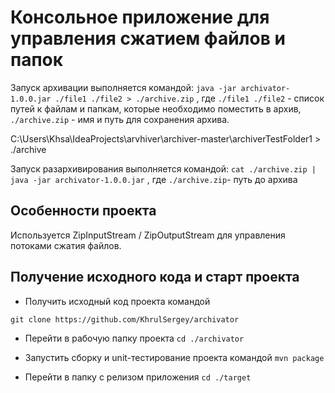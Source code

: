 # Консольное приложение для управления сжатием файлов и папок

Запуск архивации выполняется командой: 
`java -jar archivator-1.0.0.jar ./file1 ./file2 > ./archive.zip`
, где 
`./file1 ./file2` - список путей к файлам и папкам, которые необходимо поместить в архив,
`./archive.zip` - имя и путь для сохранения архива.

C:\Users\Khsa\IdeaProjects\arvhiver\archiver-master\archiverTestFolder1 > ./archive

Запуск разархивирования выполняется командой: 
`cat ./archive.zip | java -jar archivator-1.0.0.jar` 
, где 
`./archive.zip`- путь до архива

 ## Особенности проекта 
Используется ZipInputStream / ZipOutputStream для управления потоками сжатия файлов.

 
 ## Получение исходного кода и старт проекта 
 
- Получить исходный код проекта командой
 ```
 git clone https://github.com/KhrulSergey/archivator
 ```

- Перейти в рабочую папку проекта
`cd ./archivator`

- Запустить сборку и unit-тестирование проекта командой
`mvn package`

- Перейти в папку с релизом приложения
`cd ./target`

